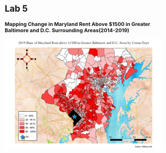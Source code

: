 # Lab 5

### Mapping Change in Maryland Rent Above $1500 in Greater Baltimore and D.C. Surrounding Areas(2014-2019)

<img src="https://github.com/mfick1/mfick1.github.io/blob/master/images/Share%20of%20Maryland%20Rent%20above%20%241500%20in%20Greater%20Baltimore%20and%20D.C.%20Areas(2014-2019).gif"/>
